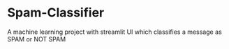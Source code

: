 # Spam-Classifier
A machine learning project with streamlit UI which classifies a message as SPAM or NOT SPAM
